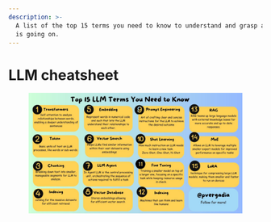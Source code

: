 ```yaml
---
description: >-
  A list of the top 15 terms you need to know to understand and grasp all that
  is going on.
---
```


# LLM cheatsheet

<figure><img src="../.gitbook/assets/image (2).png" alt=""><figcaption></figcaption></figure>
